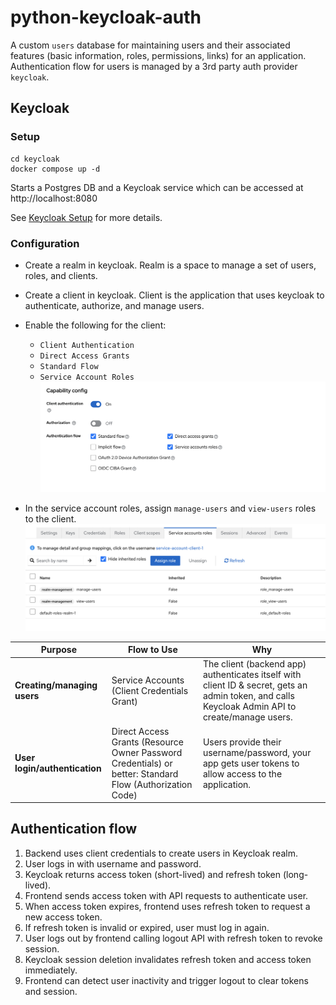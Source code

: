 # python-keycloak-auth

A custom `users` database for maintaining users and their associated features (basic information, roles, permissions, links) for an application.
Authentication flow for users is managed by a 3rd party auth provider `keycloak`.

## Keycloak

### Setup

```
cd keycloak
docker compose up -d
```

Starts a Postgres DB and a Keycloak service which can be accessed at http://localhost:8080

See [Keycloak Setup](./keycloak/README.md) for more details.

### Configuration
- Create a realm in keycloak. Realm is a space to manage a set of users, roles, and clients.
- Create a client in keycloak. Client is the application that uses keycloak to authenticate, authorize, and manage users.
- Enable the following for the client:
    - `Client Authentication`
    - `Direct Access Grants`
    - `Standard Flow`
    - `Service Account Roles`
    ![Client Settings](./docs/image.png)

    
- In the service account roles, assign `manage-users` and `view-users` roles to the client.
![Client Service Accounts Roles](./docs/image-1.png)

| Purpose                       | Flow to Use                                                                                              | Why                                                                                                                                             |
| ----------------------------- | -------------------------------------------------------------------------------------------------------- | ----------------------------------------------------------------------------------------------------------------------------------------------- |
| **Creating/managing users**   | Service Accounts (Client Credentials Grant)                                                              | The client (backend app) authenticates itself with client ID & secret, gets an admin token, and calls Keycloak Admin API to create/manage users. |
| **User login/authentication** | Direct Access Grants (Resource Owner Password Credentials) or better: Standard Flow (Authorization Code) | Users provide their username/password, your app gets user tokens to allow access to the application.                                    |

## Authentication flow

1. Backend uses client credentials to create users in Keycloak realm.  
2. User logs in with username and password.  
3. Keycloak returns access token (short-lived) and refresh token (long-lived).  
4. Frontend sends access token with API requests to authenticate user.  
5. When access token expires, frontend uses refresh token to request a new access token.  
6. If refresh token is invalid or expired, user must log in again.  
7. User logs out by frontend calling logout API with refresh token to revoke session.  
8. Keycloak session deletion invalidates refresh token and access token immediately.  
9. Frontend can detect user inactivity and trigger logout to clear tokens and session.  